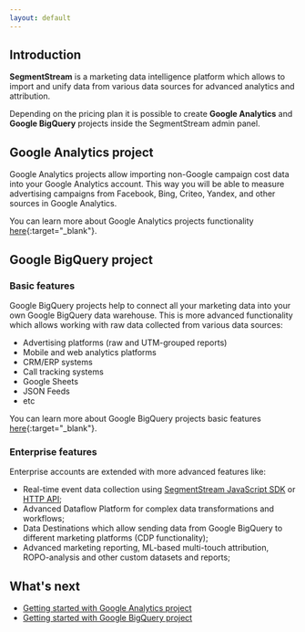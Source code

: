 ```yaml
---
layout: default
---
```


## Introduction

**SegmentStream** is a marketing data intelligence platform which allows to import and unify data from various data sources for advanced analytics and attribution.

Depending on the pricing plan it is possible to create **Google Analytics** and **Google BigQuery** projects inside the SegmentStream admin panel.

## Google Analytics project

Google Analytics projects allow importing non-Google campaign cost data into your Google Analytics account. This way you will be able to measure advertising campaigns from Facebook, Bing, Criteo, Yandex, and other sources in Google Analytics.

You can learn more about Google Analytics projects functionality [here](https://segmentstream.com/google-analytics){:target="_blank"}.

## Google BigQuery project

### Basic features

Google BigQuery projects help to connect all your marketing data into your own Google BigQuery data warehouse. This is more advanced functionality which allows working with raw data collected from various data sources:

* Advertising platforms (raw and UTM-grouped reports)
* Mobile and web analytics platforms
* CRM/ERP systems
* Call tracking systems
* Google Sheets
* JSON Feeds
* etc

You can learn more about Google BigQuery projects basic features [here](https://segmentstream.com/bigquery){:target="_blank"}.

### Enterprise features

Enterprise accounts are extended with more advanced features like:

* Real-time event data collection using [SegmentStream JavaScript SDK](javascript-sdk/quickstart) or [HTTP API](http-api/overview);
* Advanced Dataflow Platform for complex data transformations and workflows;
* Data Destinations which allow sending data from Google BigQuery to different marketing platforms (CDP functionality);
* Advanced marketing reporting, ML-based multi-touch attribution, ROPO-analysis and other custom datasets and reports;

## What's next
* [Getting started with Google Analytics project](google-analytics/overview)
* [Getting started with Google BigQuery project](bigquery/overview)
